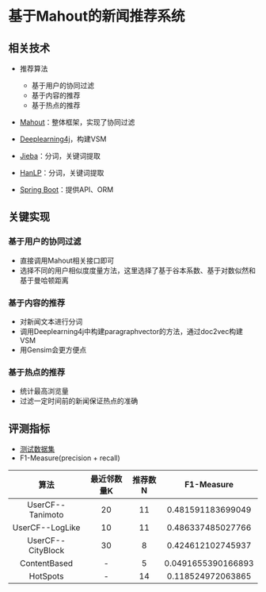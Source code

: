 # 基于Mahout的新闻推荐系统

## 相关技术

- 推荐算法
    - 基于用户的协同过滤
    - 基于内容的推荐
    - 基于热点的推荐

- [Mahout](http://mahout.apache.org/)：整体框架，实现了协同过滤
- [Deeplearning4j](https://deeplearning4j.org/)，构建VSM
- [Jieba](https://github.com/fxsjy/jieba)：分词，关键词提取
- [HanLP](https://github.com/hankcs/HanLP)：分词，关键词提取
- [Spring Boot](https://spring.io/)：提供API、ORM


## 关键实现

### 基于用户的协同过滤
- 直接调用Mahout相关接口即可
- 选择不同的用户相似度度量方法，这里选择了基于谷本系数、基于对数似然和基于曼哈顿距离

### 基于内容的推荐
- 对新闻文本进行分词
- 调用Deeplearning4j中构建paragraphvector的方法，通过doc2vec构建VSM
- 用Gensim会更方便点


### 基于热点的推荐
- 统计最高浏览量
- 过滤一定时间前的新闻保证热点的准确

## 评测指标
- [测试数据集](https://pan.baidu.com/s/1Y84iLIY8RbO_6oFTEm1oGA#list/path=%2F)
- F1-Measure(precision + recall)

|算法|最近邻数量K|推荐数N|F1-Measure|
|:---:|:---:|:---:|:---:|
|UserCF--Tanimoto|20|11|0.481591183699049|
|UserCF--LogLike|10|11|0.486337485027766|
|UserCF--CityBlock|30|8|0.424612102745937|
|ContentBased|-|5|0.0491655390166893|
|HotSpots|-|14|0.118524972063865|


